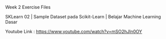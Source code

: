 Week 2 Exercise Files 

SKLearn 02 | Sample Dataset pada Scikit-Learn | Belajar Machine Learning Dasar

Youtube Link : https://www.youtube.com/watch?v=mSO2hJln0OY
